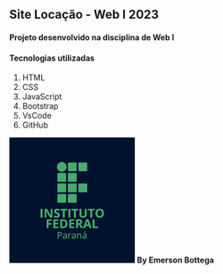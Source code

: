 ## Site Locação - Web I 2023
#### Projeto desenvolvido na disciplina de Web I

#### Tecnologias utilizadas

 1. HTML
 2. CSS
 3. JavaScript
 4. Bootstrap
 5. VsCode
 6. GitHub
 
![Logo do IFPR](https://github.com/EmersonBottega/siteviagens_WEBI-2023/blob/64e6008e45a53c73fcf0bfb9cce385c359b44e70/ifpr.png)
**By Emerson Bottega**
